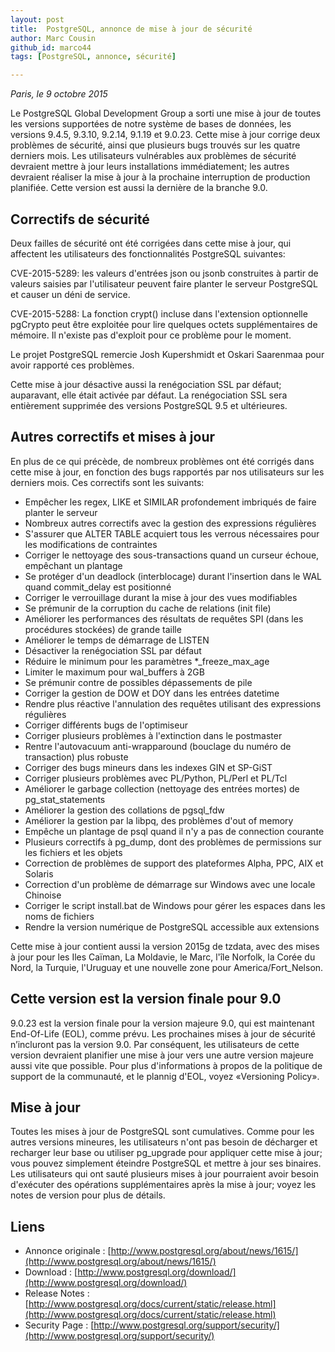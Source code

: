 ```yaml
---
layout: post
title:  PostgreSQL, annonce de mise à jour de sécurité
author: Marc Cousin
github_id: marco44
tags: [PostgreSQL, annonce, sécurité]

---
```

*Paris, le 9 octobre 2015*

Le PostgreSQL Global Development Group a sorti une mise à jour de toutes les versions supportées de notre système de bases de données, les versions 9.4.5, 9.3.10, 9.2.14, 9.1.19 et 9.0.23. Cette mise à jour corrige deux problèmes de sécurité, ainsi que plusieurs bugs trouvés sur les quatre derniers mois. 
Les utilisateurs vulnérables aux problèmes de sécurité devraient mettre à jour leurs installations immédiatement; les autres devraient réaliser la mise à jour à la prochaine interruption de production planifiée. 
Cette version est aussi la dernière de la branche 9.0.


<!--MORE-->

## Correctifs de sécurité

Deux failles de sécurité ont été corrigées dans cette mise à jour, qui affectent les utilisateurs des fonctionnalités PostgreSQL suivantes:

CVE-2015-5289: les valeurs d'entrées json ou jsonb construites à partir de valeurs saisies par l'utilisateur peuvent faire planter le serveur PostgreSQL et causer un déni de service.

CVE-2015-5288: La fonction crypt() incluse dans l'extension optionnelle pgCrypto peut être exploitée pour lire quelques octets supplémentaires de mémoire. Il n'existe pas d'exploit pour ce problème pour le moment.

Le projet PostgreSQL remercie Josh Kupershmidt et Oskari Saarenmaa pour avoir rapporté ces problèmes.

Cette mise à jour désactive aussi la renégociation SSL par défaut; auparavant, elle était activée par défaut. La renégociation SSL sera entièrement supprimée des versions PostgreSQL 9.5 et ultérieures.

## Autres correctifs et mises à jour

En plus de ce qui précède, de nombreux problèmes ont été corrigés dans cette mise à jour, en fonction des bugs rapportés par nos utilisateurs sur les derniers mois. Ces correctifs sont les suivants:

  * Empêcher les regex, LIKE et SIMILAR profondement imbriqués de faire planter le serveur
  * Nombreux autres correctifs avec la gestion des expressions régulières
  * S'assurer que ALTER TABLE acquiert tous les verrous nécessaires pour les modifications de contraintes
  * Corriger le nettoyage des sous-transactions quand un curseur échoue, empêchant un plantage
  * Se protéger d'un deadlock (interblocage) durant l'insertion dans le WAL quand commit_delay est positionné
  * Corriger le verrouillage durant la mise à jour des vues modifiables
  * Se prémunir de la corruption du cache de relations (init file)
  * Améliorer les performances des résultats de requêtes SPI (dans les procédures stockées) de grande taille
  * Améliorer le temps de démarrage de LISTEN
  * Désactiver la renégociation SSL par défaut
  * Réduire le minimum pour les paramètres *_freeze_max_age
  * Limiter le maximum pour wal_buffers à 2GB
  * Se prémunir contre de possibles dépassements de pile
  * Corriger la gestion de DOW et DOY dans les entrées datetime
  * Rendre plus réactive l'annulation des requêtes utilisant des expressions régulières
  * Corriger différents bugs de l'optimiseur
  * Corriger plusieurs problèmes à l'extinction dans le postmaster
  * Rentre l'autovacuum anti-wrapparound (bouclage du numéro de transaction) plus robuste
  * Corriger des bugs mineurs dans les indexes GIN et SP-GiST
  * Corriger plusieurs problèmes avec PL/Python, PL/Perl et PL/Tcl
  * Améliorer le garbage collection (nettoyage des entrées mortes) de pg_stat_statements
  * Améliorer la gestion des collations de pgsql_fdw
  * Améliorer la gestion par la libpq, des problèmes d'out of memory
  * Empêche un plantage de psql quand il n'y a pas de connection courante
  * Plusieurs correctifs à pg_dump, dont des problèmes de permissions sur les fichiers et les objets
  * Correction de problèmes de support des plateformes Alpha, PPC, AIX et Solaris
  * Correction d'un problème de démarrage sur Windows avec une locale Chinoise
  * Corriger le script install.bat de Windows pour gérer les espaces dans les noms de fichiers
  * Rendre la version numérique de PostgreSQL accessible aux extensions

Cette mise à jour contient aussi la version 2015g de tzdata, avec des mises à jour pour les Iles Caïman, La Moldavie, le Marc, l'île Norfolk, la Corée du Nord, la Turquie, l'Uruguay et une nouvelle zone pour America/Fort_Nelson.

## Cette version est la version finale pour 9.0

9.0.23 est la version finale pour la version majeure 9.0, qui est maintenant End-Of-Life (EOL), comme prévu. Les prochaines mises à jour de sécurité n’incluront pas la version 9.0. Par conséquent, les utilisateurs de cette version devraient planifier une mise à jour vers une autre version majeure aussi vite que possible. Pour plus d'informations à propos de la politique de support de la communauté, et le plannig d'EOL, voyez «Versioning Policy».

## Mise à jour

Toutes les mises à jour de PostgreSQL sont cumulatives. Comme pour les autres versions mineures, les utilisateurs n'ont pas besoin de décharger et recharger leur base ou utiliser pg_upgrade pour appliquer cette mise à jour; vous pouvez simplement éteindre PostgreSQL et mettre à jour ses binaires. Les utilisateurs qui ont sauté plusieurs mises à jour pourraient avoir besoin d'exécuter des opérations supplémentaires après la mise à jour; voyez les notes de version pour plus de détails.

## Liens

  * Annonce originale : [http://www.postgresql.org/about/news/1615/](http://www.postgresql.org/about/news/1615/)
  * Download :  [http://www.postgresql.org/download/](http://www.postgresql.org/download/)
  * Release Notes :  [http://www.postgresql.org/docs/current/static/release.html](http://www.postgresql.org/docs/current/static/release.html)
  * Security Page :  [http://www.postgresql.org/support/security/](http://www.postgresql.org/support/security/)
